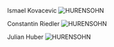 Ismael Kovacevic
<img src="/img/WIN_20221103_11_08_16_Pro.jpg"
     alt="HURENSOHN"/>
     
Constantin Riedler
<img src="/img/WIN_20221103_11_08_23_Pro.jpg"
     alt="HURENSOHN"/>

Julian Huber
<img src="/img/WIN_20221103_11_08_11_Pro.jpg"
     alt="HURENSOHN"/>
